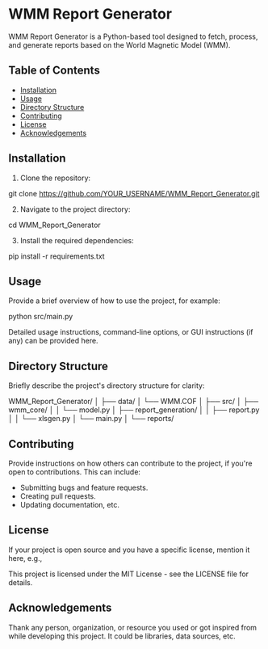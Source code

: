 # WMM Report Generator

WMM Report Generator is a Python-based tool designed to fetch, process, and generate reports based on the World Magnetic Model (WMM).

## Table of Contents

- [Installation](#installation)
- [Usage](#usage)
- [Directory Structure](#directory-structure)
- [Contributing](#contributing)
- [License](#license)
- [Acknowledgements](#acknowledgements)

## Installation

1. Clone the repository:

git clone https://github.com/YOUR_USERNAME/WMM_Report_Generator.git


2. Navigate to the project directory:

cd WMM_Report_Generator


3. Install the required dependencies:

pip install -r requirements.txt


## Usage

Provide a brief overview of how to use the project, for example:

python src/main.py


Detailed usage instructions, command-line options, or GUI instructions (if any) can be provided here.

## Directory Structure

Briefly describe the project's directory structure for clarity:


WMM_Report_Generator/
│
├── data/
│ └── WMM.COF
│
├── src/
│ ├── wmm_core/
│ │ └── model.py
│ ├── report_generation/
│ │ ├── report.py
│ │ └── xlsgen.py
│ └── main.py
│
└── reports/


## Contributing

Provide instructions on how others can contribute to the project, if you're open to contributions. This can include:

- Submitting bugs and feature requests.
- Creating pull requests.
- Updating documentation, etc.

## License

If your project is open source and you have a specific license, mention it here, e.g.,

This project is licensed under the MIT License - see the LICENSE file for details.


## Acknowledgements

Thank any person, organization, or resource you used or got inspired from while developing this project. It could be libraries, data sources, etc.















